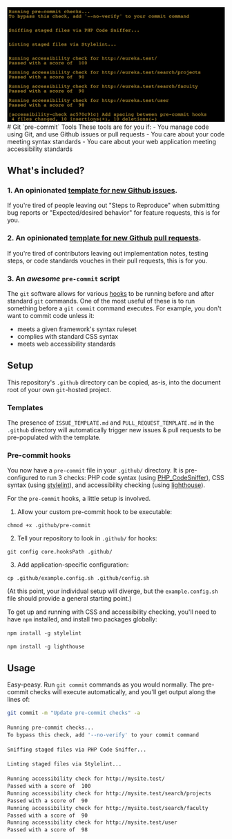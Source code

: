 <img src="https://raw.githubusercontent.com/markfullmer/git_pre_commit_tools/master/pre-commit-tools-screenshot.png"  alt="Screenshot of command line pre-commit checking" />
# Git `pre-commit` Tools
These tools are for you if:
- You manage code using Git, and use Github issues or pull requests
- You care about your code meeting syntax standards
- You care about your web application meeting accessibility standards

## What's included?

### 1. An opinionated [template for new Github issues](https://github.com/markfullmer/git_pre_commit_tools/blob/master/.github/ISSUE_TEMPLATE.md). 
If you're tired of people leaving out "Steps to Reproduce" when submitting bug reports or "Expected/desired behavior" for feature requests, this is for you.

### 2. An opinionated [template for new Github pull requests](https://github.com/markfullmer/git_pre_commit_tools/blob/master/.github/PULL_REQUEST_TEMPLATE.md). 
If you're tired of contributors leaving out implementation notes, testing steps, or code standards vouches in their pull requests, this is for you. 

### 3. An *awesome* `pre-commit` script
The `git` software allows for various [hooks](https://git-scm.com/book/en/v2/Customizing-Git-Git-Hooks) to be running before and after standard `git` commands. One of the most useful of these is to run something before a `git commit` command executes. 
For example, you don't want to commit code unless it:

- meets a given framework's syntax ruleset
- complies with standard CSS syntax
- meets web accessibility standards

## Setup
This repository's `.github` directory can be copied, as-is, into the document root of your own `git`-hosted project.

### Templates
The presence of `ISSUE_TEMPLATE.md` and `PULL_REQUEST_TEMPLATE.md` in the `.github` directory will automatically trigger new issues & pull requests to be pre-populated with the template.

### Pre-commit hooks
You now have a `pre-commit` file in your `.github/` directory. It is pre-configured to run 3 checks: PHP code syntax (using [PHP_CodeSniffer](https://github.com/squizlabs/PHP_CodeSniffer)), CSS syntax (using [stylelint](https://github.com/stylelint/stylelint)), and accessibility checking (using [lighthouse](https://github.com/GoogleChrome/lighthouse)). 

For the `pre-commit` hooks, a little setup is involved.

1. Allow your custom pre-commit hook to be executable:
```
chmod +x .github/pre-commit
``` 
2. Tell your repository to look in `.github/` for hooks:
```
git config core.hooksPath .github/
```
3. Add application-specific configuration:
```
cp .github/example.config.sh .github/config.sh
```
(At this point, your individual setup will diverge, but the `example.config.sh` file should provide a general starting point.)

To get up and running with CSS and accessibility checking, you'll need to have `npm` installed, and install two packages globally:

`npm install -g stylelint`

`npm install -g lighthouse`

## Usage
Easy-peasy. Run `git commit` commands as you would normally. The pre-commit checks will execute automatically, and you'll get output along the lines of:

```bash
git commit -m "Update pre-commit checks" -a

Running pre-commit checks...
To bypass this check, add '--no-verify' to your commit command

Sniffing staged files via PHP Code Sniffer...

Linting staged files via Stylelint...

Running accessibility check for http://mysite.test/
Passed with a score of  100
Running accessibility check for http://mysite.test/search/projects
Passed with a score of  90
Running accessibility check for http://mysite.test/search/faculty
Passed with a score of  90
Running accessibility check for http://mysite.test/user
Passed with a score of  98
```